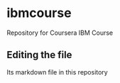 # ibmcourse
Repository for Coursera IBM Course
## Editing the file

Its markdown file in this repository
